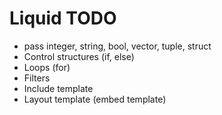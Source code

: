 # Liquid TODO

* pass integer, string, bool, vector, tuple, struct
* Control structures (if, else)
* Loops (for)
* Filters
* Include template
* Layout template (embed template)


